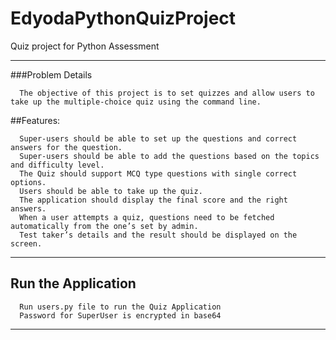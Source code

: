 # EdyodaPythonQuizProject
Quiz project for Python Assessment
********************************************************************************************************************************
###Problem Details 

      The objective of this project is to set quizzes and allow users to take up the multiple-choice quiz using the command line. 
      
##Features:

      Super-users should be able to set up the questions and correct answers for the question.
      Super-users should be able to add the questions based on the topics and difficulty level.
      The Quiz should support MCQ type questions with single correct options.
      Users should be able to take up the quiz. 
      The application should display the final score and the right answers.
      When a user attempts a quiz, questions need to be fetched automatically from the one’s set by admin.
      Test taker’s details and the result should be displayed on the screen.
      
**********************************************************************************************************************************
## Run the Application

      Run users.py file to run the Quiz Application
      Password for SuperUser is encrypted in base64
   
**********************************************************************************************************************************
